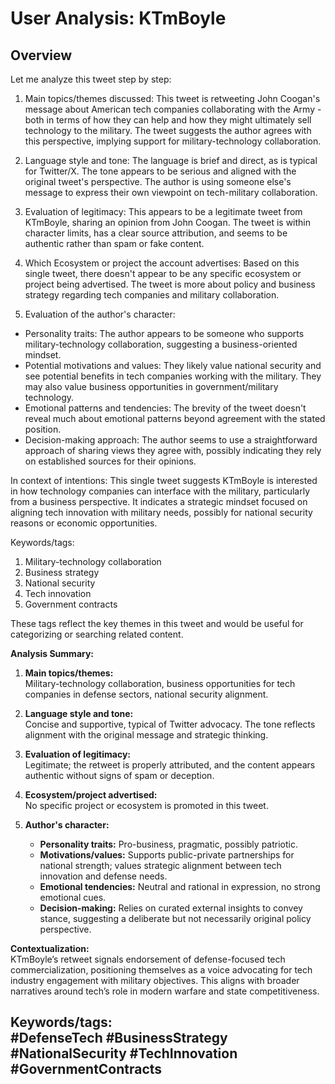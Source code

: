 # User Analysis: KTmBoyle

## Overview

<think>
Let me analyze this tweet step by step:

1. Main topics/themes discussed:
This tweet is retweeting John Coogan's message about American tech companies collaborating with the Army - both in terms of how they can help and how they might ultimately sell technology to the military. The tweet suggests the author agrees with this perspective, implying support for military-technology collaboration.

2. Language style and tone:
The language is brief and direct, as is typical for Twitter/X. The tone appears to be serious and aligned with the original tweet's perspective. The author is using someone else's message to express their own viewpoint on tech-military collaboration.

3. Evaluation of legitimacy:
This appears to be a legitimate tweet from KTmBoyle, sharing an opinion from John Coogan. The tweet is within character limits, has a clear source attribution, and seems to be authentic rather than spam or fake content.

4. Which Ecosystem or project the account advertises:
Based on this single tweet, there doesn't appear to be any specific ecosystem or project being advertised. The tweet is more about policy and business strategy regarding tech companies and military collaboration.

5. Evaluation of the author's character:
- Personality traits: The author appears to be someone who supports military-technology collaboration, suggesting a business-oriented mindset.
- Potential motivations and values: They likely value national security and see potential benefits in tech companies working with the military. They may also value business opportunities in government/military technology.
- Emotional patterns and tendencies: The brevity of the tweet doesn't reveal much about emotional patterns beyond agreement with the stated position.
- Decision-making approach: The author seems to use a straightforward approach of sharing views they agree with, possibly indicating they rely on established sources for their opinions.

In context of intentions:
This single tweet suggests KTmBoyle is interested in how technology companies can interface with the military, particularly from a business perspective. It indicates a strategic mindset focused on aligning tech innovation with military needs, possibly for national security reasons or economic opportunities.

Keywords/tags:
1. Military-technology collaboration
2. Business strategy
3. National security
4. Tech innovation
5. Government contracts

These tags reflect the key themes in this tweet and would be useful for categorizing or searching related content.
</think>

**Analysis Summary:**

1. **Main topics/themes:**  
   Military-technology collaboration, business opportunities for tech companies in defense sectors, national security alignment.

2. **Language style and tone:**  
   Concise and supportive, typical of Twitter advocacy. The tone reflects alignment with the original message and strategic thinking.

3. **Evaluation of legitimacy:**  
   Legitimate; the retweet is properly attributed, and the content appears authentic without signs of spam or deception.

4. **Ecosystem/project advertised:**  
   No specific project or ecosystem is promoted in this tweet.

5. **Author's character:**  
   - **Personality traits:** Pro-business, pragmatic, possibly patriotic.  
   - **Motivations/values:** Supports public-private partnerships for national strength; values strategic alignment between tech innovation and defense needs.  
   - **Emotional tendencies:** Neutral and rational in expression, no strong emotional cues.  
   - **Decision-making:** Relies on curated external insights to convey stance, suggesting a deliberate but not necessarily original policy perspective.

**Contextualization:**  
KTmBoyle’s retweet signals endorsement of defense-focused tech commercialization, positioning themselves as a voice advocating for tech industry engagement with military objectives. This aligns with broader narratives around tech’s role in modern warfare and state competitiveness.

**Keywords/tags:**  
#DefenseTech #BusinessStrategy #NationalSecurity #TechInnovation #GovernmentContracts
---
